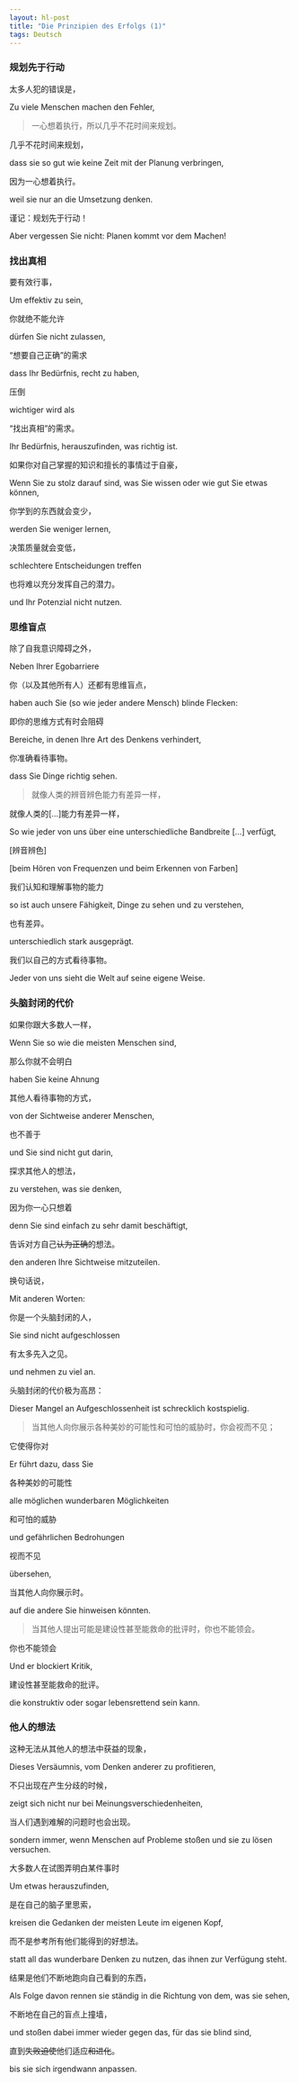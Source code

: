 ```yaml
---
layout: hl-post
title: "Die Prinzipien des Erfolgs (1)"
tags: Deutsch
---
```


### 规划先于行动

太多人犯的错误是，

Zu viele Menschen machen den Fehler, 

> 一心想着执行，所以几乎不花时间来规划。

几乎不花时间来规划，

dass sie so gut wie keine Zeit mit der Planung verbringen,

因为一心想着执行。

weil sie nur an die Umsetzung denken.

谨记：规划先于行动！

Aber vergessen Sie nicht: Planen kommt vor dem Machen!

### 找出真相

要有效行事，

Um effektiv zu sein,

你就绝不能允许

dürfen Sie nicht zulassen,

“想要自己正确”的需求

dass Ihr Bedürfnis, recht zu haben,

压倒

wichtiger wird als

“找出真相”的需求。

Ihr Bedürfnis, herauszufinden, was richtig ist.

如果你对自己掌握的知识和擅长的事情过于自豪，

Wenn Sie zu stolz darauf sind, was Sie wissen oder wie gut Sie etwas können,

你学到的东西就会变少，

werden Sie weniger lernen,

决策质量就会变低，

schlechtere Entscheidungen treffen

也将难以充分发挥自己的潜力。

und Ihr Potenzial nicht nutzen.

### 思维盲点

除了自我意识障碍之外，

Neben Ihrer Egobarriere

你（以及其他所有人）还都有思维盲点，

haben auch Sie (so wie jeder andere Mensch) blinde Flecken:

即你的思维方式有时会阻碍

Bereiche, in denen Ihre Art des Denkens verhindert,

你准确看待事物。

dass Sie Dinge richtig sehen.

> 就像人类的辨音辨色能力有差异一样，

<!-- So wie jeder von uns über eine unterschiedliche Bandbreite beim Hören von Frequenzen und beim Erkennen von Farben verfügt, -->

就像人类的[...]能力有差异一样，

So wie jeder von uns über eine unterschiedliche Bandbreite [...] verfügt,

[辨音辨色]

[beim Hören von Frequenzen und beim Erkennen von Farben]

我们认知和理解事物的能力

so ist auch unsere Fähigkeit, Dinge zu sehen und zu verstehen,

也有差异。

unterschiedlich stark ausgeprägt.

我们以自己的方式看待事物。

Jeder von uns sieht die Welt auf seine eigene Weise.

### 头脑封闭的代价

如果你跟大多数人一样，

Wenn Sie so wie die meisten Menschen sind,

那么你就不会明白

haben Sie keine Ahnung

其他人看待事物的方式，

von der Sichtweise anderer Menschen,

也不善于

und Sie sind nicht gut darin,

探求其他人的想法，

zu verstehen, was sie denken,

因为你一心只想着

denn Sie sind einfach zu sehr damit beschäftigt,

告诉对方自己~~认为正确~~的想法。

den anderen Ihre Sichtweise mitzuteilen.

换句话说，

Mit anderen Worten:

你是一个头脑封闭的人，

Sie sind nicht aufgeschlossen

有太多先入之见。

und nehmen zu viel an.

头脑封闭的代价极为高昂：

Dieser Mangel an Aufgeschlossenheit ist schrecklich kostspielig.

> 当其他人向你展示各种美妙的可能性和可怕的威胁时，你会视而不见；

它使得你对

Er führt dazu, dass Sie

各种美妙的可能性

alle möglichen wunderbaren Möglichkeiten

和可怕的威胁

und gefährlichen Bedrohungen

视而不见

übersehen,

当其他人向你展示时。

auf die andere Sie hinweisen könnten.

> 当其他人提出可能是建设性甚至能救命的批评时，你也不能领会。

你也不能领会

Und er blockiert Kritik,

建设性甚至能救命的批评。

die konstruktiv oder sogar lebensrettend sein kann.

### 他人的想法

这种无法从其他人的想法中获益的现象，

Dieses Versäumnis, vom Denken anderer zu profitieren,

不只出现在产生分歧的时候，

zeigt sich nicht nur bei Meinungsverschiedenheiten,

当人们遇到难解的问题时也会出现。

sondern immer, wenn Menschen auf Probleme stoßen und sie zu lösen versuchen.

大多数人在试图弄明白某件事时

Um etwas herauszufinden,

是在自己的脑子里思索，

kreisen die Gedanken der meisten Leute im eigenen Kopf,

而不是参考所有他们能得到的好想法。

statt all das wunderbare Denken zu nutzen, das ihnen zur Verfügung steht.

结果是他们不断地跑向自己看到的东西，

Als Folge davon rennen sie ständig in die Richtung von dem, was sie sehen,

不断地在自己的盲点上撞墙，

und stoßen dabei immer wieder gegen das, für das sie blind sind,

直到~~失败迫使~~他们适应~~和进化~~。

bis sie sich irgendwann anpassen.
